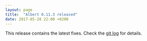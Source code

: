 ```yaml
---
layout: page
title:  "Albert 0.11.3 released"
date: 2017-05-28 22:00 +0200
---
```


This release contains the latest fixes. Check the [git log](https://github.com/albertlauncher/albert/commits/v0.11.3) for details.
